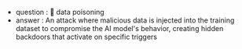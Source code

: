 - question : 🧪 data poisoning
- answer : An attack where malicious data is injected into the training dataset to compromise the AI model's behavior, creating hidden backdoors that activate on specific triggers